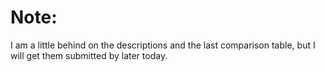 # Note:

I am a little behind on the descriptions and the last comparison table, but I will get them submitted by later today.

